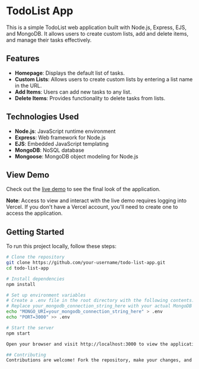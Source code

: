 # TodoList App

This is a simple TodoList web application built with Node.js, Express, EJS, and MongoDB. It allows users to create custom lists, add and delete items, and manage their tasks effectively.

## Features

- **Homepage**: Displays the default list of tasks.
- **Custom Lists**: Allows users to create custom lists by entering a list name in the URL.
- **Add Items**: Users can add new tasks to any list.
- **Delete Items**: Provides functionality to delete tasks from lists.

## Technologies Used

- **Node.js**: JavaScript runtime environment
- **Express**: Web framework for Node.js
- **EJS**: Embedded JavaScript templating
- **MongoDB**: NoSQL database
- **Mongoose**: MongoDB object modeling for Node.js

## View Demo

Check out the [live demo]([https://vercel.live/link/to-do-list-v2-5t066i42t-mohammed-alazamis-projects.vercel.app?via=deployment-domains-list-commit](https://to-do-list-v2-moh-azamy-hotmailcom-mohammed-alazamis-projects.vercel.app?_vercel_share=1s536TDORb07kV91QUrHRLdZVyYRarSv)) to see the final look of the application.

**Note**: Access to view and interact with the live demo requires logging into Vercel. If you don't have a Vercel account, you'll need to create one to access the application.

## Getting Started

To run this project locally, follow these steps:

```bash
# Clone the repository
git clone https://github.com/your-username/todo-list-app.git
cd todo-list-app

# Install dependencies
npm install

# Set up environment variables
# Create a .env file in the root directory with the following contents:
# Replace your_mongodb_connection_string_here with your actual MongoDB Atlas connection string
echo "MONGO_URI=your_mongodb_connection_string_here" > .env
echo "PORT=3000" >> .env

# Start the server
npm start

Open your browser and visit http://localhost:3000 to view the application.

## Contributing
Contributions are welcome! Fork the repository, make your changes, and submit a pull request.

